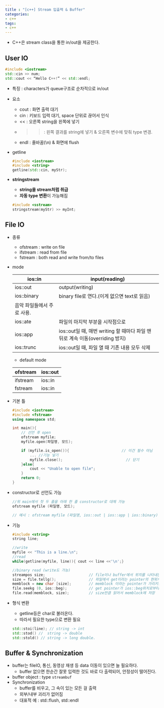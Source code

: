 ```yaml
---
title : "[c++] Stream 입출력 & Buffer"
categories:
- c++
tags:
- c++
---
```


- C++은 stream class을 통한 in/out을 제공한다.

## User IO

```cpp
#include <iostream>
std::cin >> num;
std::cout << “Hello C++!” << std::endl;
```

- 특징 : characters가 queue구조로 순차적으로 in/out
- 요소
    - cout : 화면 출력 대기
    - cin : 키보드 입력 대기, space 단위로 끊어서 인식
    - << : 오른쪽 string을 왼쪽에 넣기
    - >> : 왼쪽 결과를 string에 넣기 & 오른쪽 변수에 맞춰 type 변경.
    - endl : 줄바꿈(\n) & 화면에 flush
- getline
    
    ```cpp
    #include <iostream>
    #include <string>
    getline(std::cin, myStr);
    ```
    
- **stringstream**
    - **string을 stream처럼 취급**
    - **자동 type 변환**이 가능해짐
    
    ```cpp
    #include <sstream>
    stringstream(myStr) >> myInt;
    ```
    

## File IO

- 종류
    - ofstream : write on file
    - ifstream : read from file
    - fstream : both read and write from/to files
- mode
    
    
    | ios::in | input(reading) |
    | --- | --- |
    | ios::out | output(writing) |
    | ios::binary | binary file로 연다.(이게 없으면 text로 읽음)
    음악 파일들에서 주로 사용. |
    | ios::ate | 파일의 마지막 부분을 시작점으로 |
    | ios::app | ios::out일 때, 매번 writing 할 때마다 파일 맨 뒤로 계속 이동(overriding 방지) |
    | ios::trunc | ios::out일 때, 파일 열 때 기존 내용 모두 삭제 |
    - default mode
    
    | ofstream | ios::out |
    | --- | --- |
    | ifstream | ios::in |
    | fstream | ios::in | ios::out |
- 기본 틀
    
    ```cpp
    #include <iostream>
    #include <fstream>
    using namespace std;
    
    int main(){
    	// 선언 후 open
    	ofstream myfile;
    	myfile.open(파일명, 모드);
    
    	if (myfile.is_open()){                        // 이건 필수 아님
    		... //기능 넣기
    		myfile.close();                             // 닫기
    	}else{
    		cout << "Unable to open file";
    	}
    	return 0;
    }
    ```
    
- constructor로 선언도 가능
    
    ```cpp
    //위 main에서 첫 두 줄을 아래 한 줄 constructor로 대체 가능
    ofstream myfile (파일명, 모드);
    
    // 예시 : ofstream myfile (파일명, ios::out | ios::app | ios::binary)
    ```
    
- 기능
    
    ```cpp
    #include <string>
    string line;
    
    //write
    myfile << "This is a line.\n";
    //read
    while(getline(myfile, line)){ cout << line <<'\n';}
    
    //binary read (write도 가능)
    streampos size;                    // file이나 buffer에서 위치를 나타내는 
    size = file.tellg();               // 파일에서 get이라는 pointer의 현위치. streampos type return
    memblock = new char [size];        // memblock 이라는 pointer가 가리키는 곳에 size 만큼의 공간 만들기
    file.seekg (0, ios::beg);          // get pointer가 ios::beg위치로부터 0만큼 떨어진 곳을 가리키게 됨.
    file.read(memblock, size);         // size만큼 읽어서 memblock에 저장
    
    ```
    
- 형식 변환
    - getline등은 char로 불러온다.
    - 따라서 필요한 type으로 변환 필요
    
    ```cpp
    std::stoi(line); // string -> int
    std::stod() //  string -> double
    std::stold() // string -> long double.
    ```
    

## Buffer & Synchronization

- buffer는 fileIO, 통신, 동영상 재생 등 data 이동이 있으면 늘 필요하다.
    - buffer 없으면 한순간 잘못 입력한 것도 바로 다 출력되어, 안정성이 떨어진다.
- buffer object : type `streambuf`
- Synchronization
    - buffer를 비우고, 그 속이 있는 모든 걸 출력
    - 외부/내부 괴리가 없어짐
    - 대표적 예 : std::flush, std::endl